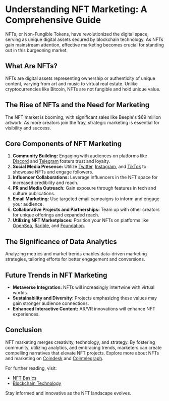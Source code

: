 # Understanding NFT Marketing: A Comprehensive Guide

NFTs, or Non-Fungible Tokens, have revolutionized the digital space, serving as unique digital assets secured by blockchain technology. As NFTs gain mainstream attention, effective marketing becomes crucial for standing out in this burgeoning market.

## What Are NFTs?

NFTs are digital assets representing ownership or authenticity of unique content, varying from art and music to virtual real estate. Unlike cryptocurrencies like Bitcoin, NFTs are not fungible and hold unique value.

## The Rise of NFTs and the Need for Marketing

The NFT market is booming, with significant sales like Beeple's $69 million artwork. As more creators join the fray, strategic marketing is essential for visibility and success.

## Core Components of NFT Marketing

1. **Community Building:** Engaging with audiences on platforms like [Discord](https://discord.com/) and [Telegram](https://telegram.org/) fosters trust and loyalty.
2. **Social Media Presence:** Utilize [Twitter](https://twitter.com/), [Instagram](https://www.instagram.com/), and [TikTok](https://www.tiktok.com/) to showcase NFTs and engage followers.
3. **Influencer Collaborations:** Leverage influencers in the NFT space for increased credibility and reach.
4. **PR and Media Outreach:** Gain exposure through features in tech and culture publications.
5. **Email Marketing:** Use targeted email campaigns to inform and engage your audience.
6. **Collaborative Projects and Partnerships:** Team up with other creators for unique offerings and expanded reach.
7. **Utilizing NFT Marketplaces:** Position your NFTs on platforms like [OpenSea](https://opensea.io/), [Rarible](https://rarible.com/), and [Foundation](https://foundation.app/).

## The Significance of Data Analytics

Analyzing metrics and market trends enables data-driven marketing strategies, tailoring efforts for better engagement and conversions.

## Future Trends in NFT Marketing

- **Metaverse Integration:** NFTs will increasingly intertwine with virtual worlds.
- **Sustainability and Diversity:** Projects emphasizing these values may gain stronger audience connections.
- **Enhanced Interactive Content:** AR/VR innovations will enhance NFT experiences.

## Conclusion

NFT marketing merges creativity, technology, and strategy. By fostering community, utilizing analytics, and embracing trends, marketers can create compelling narratives that elevate NFT projects. Explore more about NFTs and marketing on [Coindesk](https://www.coindesk.com/) and [Cointelegraph](https://cointelegraph.com/).

For further reading, visit:

- [NFT Basics](https://en.wikipedia.org/wiki/Non-fungible_token)
- [Blockchain Technology](https://blockgeeks.com/guides/what-is-blockchain-technology/)

Stay informed and innovative as the NFT landscape evolves.